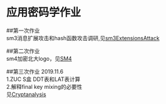 # 应用密码学作业
##第一次作业  
sm3消息扩展攻击和hash函数攻击调研,见[sm3ExtensionsAttack](https://github.com/Millsyang/Homework_Crypto/tree/master/sm3ExtensionAttack)  
  
##第二次作业  
sm4加密北大logo，见[SM4](https://github.com/Millsyang/Homework_Crypto/tree/master/SM4)  
  
##第三次作业 2019.11.6  
1.ZUC S盒 DDT表和LAT表计算  
2.解释final key mixing的必要性  
见[Cryptanalysis](https://github.com/Millsyang/Homework_Crypto/tree/master/Cryptanalysis)
